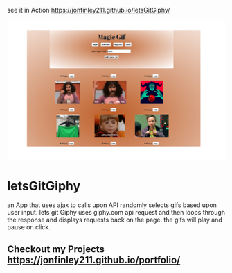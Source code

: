 see it in Action
https://jonfinley211.github.io/letsGitGiphy/

![Screen Shot](assets/images/giphy.png)
# letsGitGiphy
an App that uses ajax to calls upon API  randomly selects gifs based upon user input. 
lets git Giphy uses giphy.com api request and then loops through the response and displays requests back on the page. 
the gifs will play and pause on click. 

## Checkout my Projects https://jonfinley211.github.io/portfolio/
